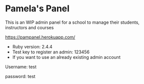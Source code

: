 # Pamela's Panel

This is an WIP admin panel for a school to manage their students, instructors and courses

https://pampanel.herokuapp.com/

* Ruby version: 2.4.4
* Test key to register an admin: 123456
* If you want to use an already existing admin account

Username: test


password: test
